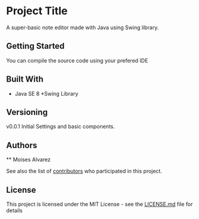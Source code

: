 # Project Title
A super-basic note editor made with Java using Swing library.

## Getting Started
You can compile the source code using your prefered IDE


## Built With

* Java SE 8
*Swing Library


## Versioning

v0.0.1 Initial Settings and basic components.

## Authors

** Moises Alvarez

See also the list of [contributors](https://github.com/your/project/contributors) who participated in this project.

## License

This project is licensed under the MIT License - see the [LICENSE.md](LICENSE.md) file for details
